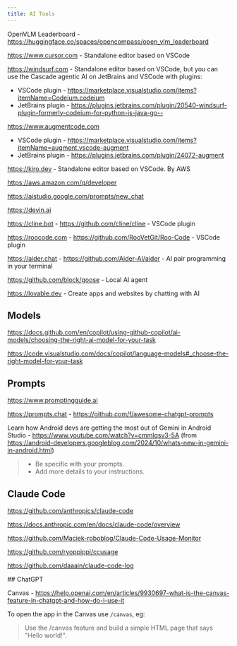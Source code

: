 ```yaml
---
title: AI Tools
---
```


OpenVLM Leaderboard - https://huggingface.co/spaces/opencompass/open_vlm_leaderboard

https://www.cursor.com - Standalone editor based on VSCode

https://windsurf.com - Standalone editor based on VSCode, but you can use the Cascade agentic AI on JetBrains and VSCode with plugins:

- VSCode plugin - https://marketplace.visualstudio.com/items?itemName=Codeium.codeium
- JetBrains plugin - https://plugins.jetbrains.com/plugin/20540-windsurf-plugin-formerly-codeium-for-python-js-java-go--

https://www.augmentcode.com

- VSCode plugin - https://marketplace.visualstudio.com/items?itemName=augment.vscode-augment
- JetBrains plugin - https://plugins.jetbrains.com/plugin/24072-augment

https://kiro.dev - Standalone editor based on VSCode. By AWS

https://aws.amazon.com/q/developer

https://aistudio.google.com/prompts/new_chat

https://devin.ai

https://cline.bot - https://github.com/cline/cline - VSCode plugin

https://roocode.com - https://github.com/RooVetGit/Roo-Code - VSCode plugin

https://aider.chat - https://github.com/Aider-AI/aider - AI pair programming in your terminal

https://github.com/block/goose - Local AI agent

https://lovable.dev - Create apps and websites by chatting with AI

## Models

https://docs.github.com/en/copilot/using-github-copilot/ai-models/choosing-the-right-ai-model-for-your-task

https://code.visualstudio.com/docs/copilot/language-models#_choose-the-right-model-for-your-task

## Prompts

https://www.promptingguide.ai

https://prompts.chat - https://github.com/f/awesome-chatgpt-prompts

Learn how Android devs are getting the most out of Gemini in Android Studio - https://www.youtube.com/watch?v=cmmlqsv3-5A (from https://android-developers.googleblog.com/2024/10/whats-new-in-gemini-in-android.html)

> - Be specific with your prompts.
> - Add more details to your instructions.

## Claude Code

https://github.com/anthropics/claude-code

https://docs.anthropic.com/en/docs/claude-code/overview

https://github.com/Maciek-roboblog/Claude-Code-Usage-Monitor

https://github.com/ryoppippi/ccusage

https://github.com/daaain/claude-code-log

## ChatGPT

Canvas - https://help.openai.com/en/articles/9930697-what-is-the-canvas-feature-in-chatgpt-and-how-do-i-use-it

To open the app in the Canvas use `/canvas`, eg:

> Use the /canvas feature and build a simple HTML page that says "Hello world!".
